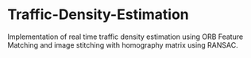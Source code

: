 # Traffic-Density-Estimation
Implementation of real time traffic density estimation using ORB Feature Matching and image stitching with homography matrix using RANSAC.

